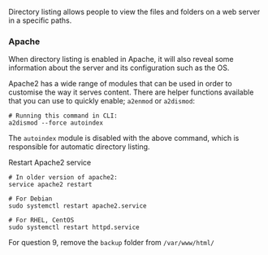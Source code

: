 Directory listing allows people to view the files and folders on a web server in a specific paths.

### Apache
When directory listing is enabled in Apache, it will also reveal some information about the server and its configuration such as the OS.

Apache2 has a wide range of modules that can be used in order to customise the way it serves content. There are helper functions available that you can use to quickly enable; `a2enmod` or `a2dismod`:
```
# Running this command in CLI:
a2dismod --force autoindex
```
The `autoindex` module is disabled with the above command, which is responsible for automatic directory listing.

Restart Apache2 service
```
# In older version of apache2:
service apache2 restart

# For Debian
sudo systemctl restart apache2.service

# For RHEL, CentOS
sudo systemctl restart httpd.service
```

For question 9, remove the `backup` folder from `/var/www/html/`